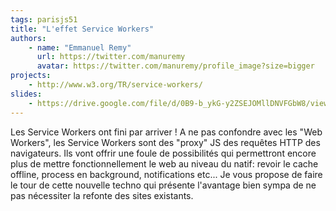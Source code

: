 ```yaml
---
tags: parisjs51
title: "L'effet Service Workers"
authors:
    - name: "Emmanuel Remy"
      url: https://twitter.com/manuremy
      avatar: https://twitter.com/manuremy/profile_image?size=bigger
projects:
    - http://www.w3.org/TR/service-workers/
slides:
    - https://drive.google.com/file/d/0B9-b_ykG-y2ZSEJOMllDNVFGbW8/view
---
```

Les Service Workers ont fini par arriver ! A ne pas confondre avec les "Web Workers", les Service Workers sont des "proxy" JS des requêtes HTTP des navigateurs. Ils vont offrir une foule de possibilités qui permettront encore plus de mettre fonctionnellement le web au niveau du natif: revoir le cache offline, process en background, notifications etc... Je vous propose de faire le tour de cette nouvelle techno qui présente l'avantage bien sympa de ne pas nécessiter la refonte des sites existants.
